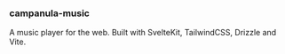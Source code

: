 ### campanula-music

A music player for the web. Built with SvelteKit, TailwindCSS, Drizzle and Vite.
